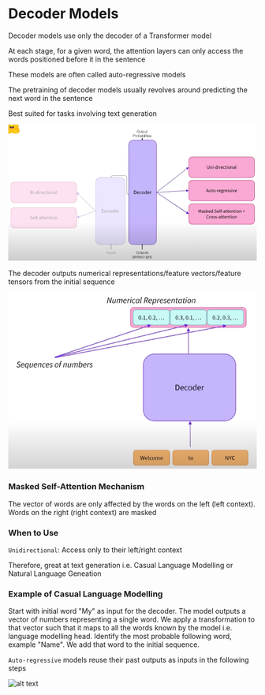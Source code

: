 # Decoder Models

Decoder models use only the decoder of a Transformer model

At each stage, for a given word, the attention layers can only access the words positioned before it in the sentence

These models are often called auto-regressive models

The pretraining of decoder models usually revolves around predicting the next word in the sentence

Best suited for tasks involving text generation

![alt text](images/Decoder_Architecture.PNG)

The decoder outputs numerical representations/feature vectors/feature tensors from the initial sequence 

![alt text](images/Decoder_Architecture_2.PNG)

### Masked Self-Attention Mechanism

The vector of words are only affected by the words on the left (left context). Words on the right (right context) are masked

### When to Use

```Unidirectional```: Access only to their left/right context

Therefore, great at text generation i.e. Casual Language Modelling or Natural Language Geneation


### Example of Casual Language Modelling

Start with initial word "My" as input for the decoder. The model outputs a vector of numbers representing a single word. We apply a transformation to that vector such that it maps to all the words known by the model i.e. language modelling head. Identify the most probable following word, example "Name". We add that word to the initial sequence. 

```Auto-regressive``` models reuse their past outputs as inputs in the following steps

![alt text](images/Decoder_Architecture_4.PNG)

